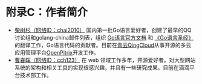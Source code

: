 # 附录C：作者简介

- [柴树杉（网络ID：chai2010）](https://github.com/chai2010) 国内第一批Go语言爱好者，创建了最早的QQ讨论组和golang-china邮件列表，组织 [Go语言官方文档](https://github.com/golang-china) 和 [《Go语言圣经》](https://github.com/golang-china/gopl-zh) 的翻译工作，Go语言代码的贡献者。目前在[青云QingCloud](https://www.qingcloud.com/)从事开源的多云应用管理平台[OpenPitrix](https://github.com/openpitrix/openpitrix)开发工作。
- [曹春晖（网络ID：cch123）](https://github.com/cch123) 在 web 领域工作多年，开源爱好者。对大型网站系统的架构和相关工具的实现很感兴趣，并且有一些研究成果。目前在滴滴平台技术部工作。
